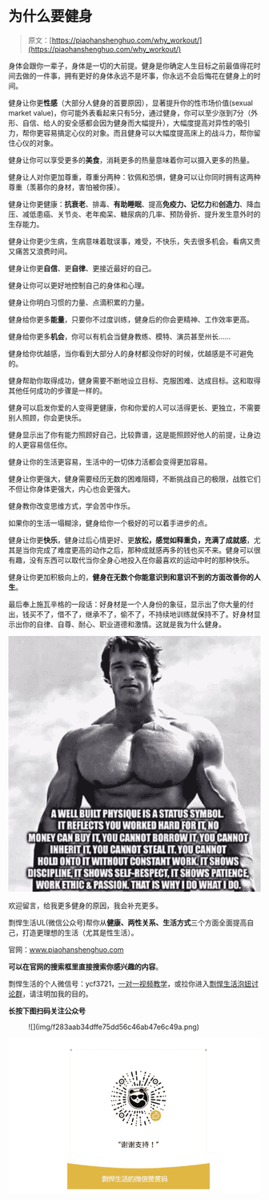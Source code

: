 # 为什么要健身

> 原文：[https://piaohanshenghuo.com/why_workout/](https://piaohanshenghuo.com/why_workout/)

身体会跟你一辈子，身体是一切的大前提。健身是你确定人生目标之前最值得花时间去做的一件事，拥有更好的身体永远不是坏事，你永远不会后悔花在健身上的时间。

健身让你更**性感**（大部分人健身的首要原因），显著提升你的性市场价值(sexual market value)，你可能外表看起来只有5分，通过健身，你可以至少涨到7分（外形、自信、给人的安全感都会因为健身而大幅提升），大幅度提高对异性的吸引力，帮你更容易搞定心仪的对象。而且健身可以大幅度提高床上的战斗力，帮你留住心仪的对象。

健身让你可以享受更多的**美食**，消耗更多的热量意味着你可以摄入更多的热量。

健身让人对你更加尊重，尊重分两种：钦佩和恐惧，健身可以让你同时拥有这两种尊重（羡慕你的身材，害怕被你揍）。

健身让你更健康：**抗衰老**、排毒、**有助睡眠**、提高**免疫力、记忆力**和**创造力**、降血压、减低患癌、关节炎、老年痴呆、糖尿病的几率、预防骨折、提升发生意外时的生存能力。

健身让你更少生病，生病意味着耽误事，难受，不快乐，失去很多机会。看病又贵又痛苦又浪费时间。

健身让你更**自信**、更**自律**、更接近最好的自己。

健身让你可以更好地控制自己的身体和心理。

健身让你明白习惯的力量、点滴积累的力量。

健身给你更多**能量**，只要你不过度训练，健身后的你会更精神、工作效率更高。

健身给你更多**机会**，你可以有机会当健身教练、模特、演员甚至州长……

健身给你优越感，当你看到大部分人的身材都没你好的时候，优越感是不可避免的。

健身帮助你取得成功，健身需要不断地设立目标、克服困难、达成目标。这和取得其他任何成功的步骤是一样的。

健身可以启发你爱的人变得更健康，你和你爱的人可以活得更长、更独立，不需要别人照顾，你会更快乐。

健身显示出了你有能力照顾好自己，比较靠谱，这是能照顾好他人的前提，让身边的人更容易信任你。

健身让你的生活更容易，生活中的一切体力活都会变得更加容易。

健身让你更强大，健身需要经历无数的困难阻碍，不断挑战自己的极限，战胜它们不但让你身体更强大，内心也会更强大。

健身教你改变思维方式，学会苦中作乐。

如果你的生活一塌糊涂，健身给你一个极好的可以着手进步的点。

健身让你更**快乐**，健身过后心情更好、更**放松，**感觉如释重负，充满了**成就感**，尤其是当你完成了难度更高的动作之后，那种成就感再多的钱也买不来。健身可以很有趣，没有东西可以取代当你全身心地投入在你最喜欢的运动中时的那种快乐。

健身让你更加积极向上的，**健身在无数个你能意识到和意识不到的方面改善你的人生**。

最后奉上施瓦辛格的一段话：好身材是一个人身份的象征，显示出了你大量的付出，钱买不了，借不了，继承不了，偷不了，不持续地训练就保持不了。好身材显示出你的自律、自尊、耐心、职业道德和激情。这就是我为什么健身。

![](img/caf8acc1267eadda3de5661808ea7c68.png)



欢迎留言，给我更多健身的原因，我会补充更多。

剽悍生活UL(微信公众号)帮你从**健康、两性关系、生活方式**三个方面全面提高自己，打造更理想的生活（尤其是性生活）。

官网：www.piaohanshenghuo.com

**可以在官网的搜索框里直接搜索你感兴趣的内容**。

剽悍生活的个人微信号：ycf3721，[一对一视频教学](https://www.piaohanshenghuo.com/1on1_coaching/)，或拉你进入[剽悍生活泡妞讨论群](https://piaohanshenghuo.com/ul-group-chat/)，请注明加我的目的。

**长按下图扫码关注公众号**

<figure class="aligncenter">![](img/f283aab34dffe75dd56c46ab47e6c49a.png)</figure>

![](img/253ab21a9c1e16853784357fbee5c563.png)

